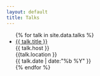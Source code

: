 ```yaml
---
layout: default
title: Talks
---
```


<ul class="list pl0">
    {% for talk in site.data.talks %}
    <li class="pb3">
        <a href="{{ talk.url }}">{{ talk.title }}</a>
        <div>
            {{ talk.host }}
        </div>
        <div>
            {{talk.location }}
        </div>
        <div>
            {{ talk.date | date:"%b %Y" }}
        </div>
    </li>
    {% endfor %}
</ul>
